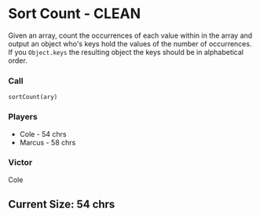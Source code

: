 # Sort Count - CLEAN
Given an array, count the occurrences of each value within in the array and output an object who's keys hold the values of the number of occurrences. If you `Object.keys` the resulting object the keys should be in alphabetical order.

### Call
`sortCount(ary)`

### Players
* Cole - 54 chrs
* Marcus - 58 chrs

### Victor
Cole

## Current Size: 54 chrs
